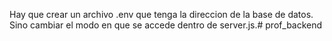 Hay que crear un archivo .env que tenga la direccion de la base de datos. Sino cambiar el modo en que se accede dentro de server.js.# prof_backend

